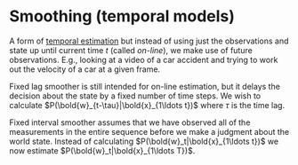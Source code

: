 # Smoothing (temporal models)

A form of [temporal estimation](202211281313.md) but instead of using just the
observations and state up until current time $t$ (called *on-line*), we make
use of future observations. E.g., looking at a video of a car accident and
trying to work out the velocity of a car at a given frame.

Fixed lag smoother is still intended for on-line estimation, but it delays the
decision about the state by a fixed number of time steps. We wish to calculate 
$P(\bold{w}_{t-\tau}|\bold{x}_{1\ldots t})$ where $\tau$ is the time lag.

Fixed interval smoother assumes that we have observed all of the measurements in
the entire sequence before we make a judgment about the world state. Instead of
calculating $P(\bold{w}_t|\bold{x}_{1\ldots t})$ we now estimate 
$P(\bold{w}_t|\bold{x}_{1\ldots T})$.
